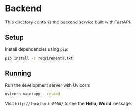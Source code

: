 # Backend

This directory contains the backend service built with FastAPI.

## Setup

Install dependencies using `pip`:

```bash
pip install -r requirements.txt
```

## Running

Run the development server with Uvicorn:

```bash
uvicorn main:app --reload
```

Visit `http://localhost:8000/` to see the **Hello, World** message.
